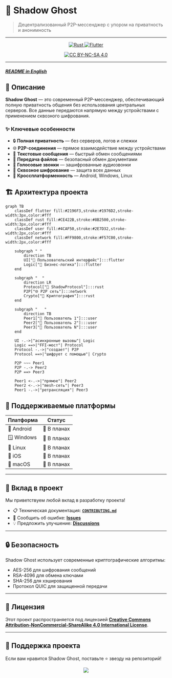 # 🌙 Shadow Ghost

> Децентрализованный P2P-мессенджер с упором на приватность и анонимность

---

<p align="center">
  <a href="https://www.rust-lang.org/">
    <img src="https://img.shields.io/badge/rust-%23000000.svg?style=for-the-badge&logo=rust&logoColor=white" alt="Rust">
  </a>
  <a href="https://flutter.dev">
    <img src="https://img.shields.io/badge/Flutter-%2302569B.svg?style=for-the-badge&logo=Flutter&logoColor=white" alt="Flutter">
  </a>
</p>
<p align="center">
  <a href="http://creativecommons.org/licenses/by-nc-sa/4.0/">
    <img src="https://img.shields.io/badge/Лицензия-CC%20BY--NC--SA%204.0-lightgrey.svg" alt="CC BY-NC-SA 4.0">
  </a>
</p>

---

##### [**README in English**](README.md)

## 📱 Описание

**Shadow Ghost** — это современный P2P-мессенджер, обеспечивающий полную приватность общения без использования центральных серверов. Все данные передаются напрямую между устройствами с применением сквозного шифрования.

### ✨ Ключевые особенности

- 🔒 **Полная приватность** — без серверов, логов и слежки
- 🌐 **P2P-соединения** — прямое взаимодействие между устройствами
- 💬 **Текстовые сообщения** — быстрый обмен сообщениями
- 📁 **Передача файлов** — безопасный обмен документами
- 🎤 **Голосовые звонки** — зашифрованные аудиозвонки
- 🔐 **Сквозное шифрование** — защита всех данных
- 🚀 **Кроссплатформенность** — Android, Windows, Linux

## 🏗️ Архитектура проекта

```mermaid
graph TB
    classDef flutter fill:#2196F3,stroke:#1976D2,stroke-width:3px,color:#fff
    classDef rust fill:#CE422B,stroke:#8B2500,stroke-width:3px,color:#fff  
    classDef user fill:#4CAF50,stroke:#2E7D32,stroke-width:2px,color:#fff
    classDef network fill:#FF9800,stroke:#F57C00,stroke-width:2px,color:#fff

    subgraph " "
        direction TB
        UI["📱 Пользовательский интерфейс"]:::flutter
        Logic["🧠 Бизнес-логика"]:::flutter
    end
    
    subgraph "  "
        direction LR  
        Protocol["🔗 ShadowProtocol"]:::rust
        P2P["🌐 P2P сеть"]:::network
        Crypto["🔐 Криптография"]:::rust
    end
    
    subgraph "   "
        direction TB
        Peer1["👤 Пользователь 1"]:::user
        Peer2["👤 Пользователь 2"]:::user  
        Peer3["👤 Пользователь N"]:::user
    end
    
    UI -.->|"асинхронные вызовы"| Logic
    Logic ==>|"FFI-мост"| Protocol
    Protocol -.->|"создает"| P2P
    Protocol ==>|"шифрует с помощью"| Crypto
    
    P2P ~~~ Peer1
    P2P -.-> Peer2
    P2P ==> Peer3
    
    Peer1 <-.->|"прямое"| Peer2
    Peer2 <-.->|"mesh-сеть"| Peer3  
    Peer1 -.->|"ретрансляция"| Peer3
```

## 🎯 Поддерживаемые платформы

| Платформа  | Статус      |
| ---------- | ----------- |
| 🤖 Android | 🚧 В планах |
| 🪟 Windows | 🚧 В планах |
| 🐧 Linux   | 🚧 В планах |
| 🍎 iOS     | 🚧 В планах |
| 🍎 macOS   | 🚧 В планах |

---

## 🤝 Вклад в проект

Мы приветствуем любой вклад в разработку проекта!

- 📋 Техническая документация: [**`CONTRIBUTING.md`**](CONTRIBUTING.md)
- 🐛 Сообщить об ошибке: [**Issues**](../../issues)
- 💡 Предложить улучшение: [**Discussions**](../../discussions)

---

## 🔒 Безопасность

Shadow Ghost использует современные криптографические алгоритмы:

- AES-256 для шифрования сообщений
- RSA-4096 для обмена ключами
- SHA-256 для хэширования
- Протокол QUIC для защищенной передачи

---

## 📄 Лицензия

Этот проект распространяется под лицензией [**Creative Commons Attribution-NonCommercial-ShareAlike 4.0 International License**](LICENSE).

---

## 🌟 Поддержка проекта

Если вам нравится Shadow Ghost, поставьте ⭐ звезду на репозиторий!

<p align="center">
  <img src="https://readme-typing-svg.demolab.com/?font=Fira+Code&size=20&pause=1000&color=FF2E2E&center=true&vCenter=true&width=800&lines=Made+with+%E2%9D%A4+for+privacy+and+freedom+of+communication.">
</p>
